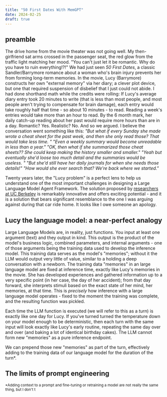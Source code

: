 ```yaml
---
title: "50 First Dates With MemGPT"
date: 2024-02-25
draft: true
---
```

## preamble
The drive home from the movie theater was not going well. My then-girlfriend sat arms crossed in the passenger seat, the red glow from the traffic light matching her mood. "You can't just let it be romantic. Why do you have to ruin everything!?!" We had just seen _50 First Dates_, a classic Sandler/Barrymore romance about a woman who's brain injury prevents her from forming long-term memories. In the movie, Lucy (Barrymore) constructs her own "external memory" via her diary; a clever plot device, but one that required suspension of disbelief that I just could not abide. I had done shorthand math while the credits were rolling: If Lucy's average diary entry took 20 minutes to write (that is less than most people, and most people aren't trying to compensate for brain damage), each entry would take roughly half that time - so about 10 minutes - to read. Reading a week's entries would take more than an hour to read. By the 6 month mark, her daily catch-up reading about her past would require more hours than are in a day. Romantic? Yes. Realistic? No. And so we argued. I believe the conversation went something like this: 
_"But what if every Sunday she made wrote a cheat sheet for the past week, and then she only read those? That would take less time. " 
"Even a weekly summary would become unreadable in less than a year." 
"OK, then what if she summarized those cheat sheets?? She could keep making the history smaller and smaller." 
"Yeah but eventually she'd loose too much detail and the summaries would be useless. "
"But she'd still have her daily journals for when she needs those details!" 
"How would she ever search that? We're back where we started."_

Twenty years later, the "Lucy problem" is a perfect lens to help us understand one of the most important challenges in designing a Large Language Model Agent Framework. The solution proposed by [researchers at UC Berkeley](https://research.memgpt.ai/) is remarkably innovative and offers exciting potential - and it is a solution that bears significant resemblance to the one I was arguing against during that car ride home. It looks like I owe someone an apology.

## Lucy the language model: a near-perfect analogy
Large Language Models are, in reality, just functions. You input at least one argument (text) and they output in kind. This output is the product of the model's business logic, combined parameters, and internal arguments - one of those arguments being the training data used to develop the inference model. This training data serves as the model's "memories"; without it the LLM would output very little of value, similar to a holding a deep conversation with a newborn. 
The training data "memories" in an large language model are fixed at inference time, exactly like Lucy's memories in the movie. She has developed experiences and gathered information up to a very specific point (in her case, the day of her accident); from that day forward, she interprets stimuli based on the exact state of her mind, her memories, at that time. This is _precisely_ how inference with a large language model operates - fixed to the moment the training was complete, and the resulting function was pickled. 

Each time the LLM function is executed (we will refer to this as a _turn_) is exactly like one day for Lucy. If you've turned turned the temperature down on your model enough to be deterministic, then each turn with the same input will look exactly like Lucy's early routine, repeating the same day over and over (and baking a lot of identical birthday cakes). The LLM cannot form new "memories" as a pure inference endpoint. 

We can prepend those new "memories" as part of the turn, effectively adding to the training data of our language model for the duration of the turn*. 

## The limits of prompt engineering

<sub>*Adding context to a prompt and fine-tuning or retraining a model are not really the same thing, but I don't t
<!--stackedit_data:
eyJoaXN0b3J5IjpbMTQ5NTk4MDc1OCw2NzkyNjYzOTAsODUyOD
U4NDgsLTE4NzcwNjM3OTEsMjE3MjY1MCwtMjA1MzE3NTU1Nywt
MjAzMzcyNzE2NSwtMTMyNzIzMjc2NSwtNjU3MDY5NDMxLDk0Nj
Y4Mjg3NywxNzA5MDExNTYyLDEyMTkyNTE2NDMsLTE5NDcxMjU0
OTgsMTIyMTQ1Nzc5OCwtMjU1NTUyNTE2LDE4OTE5MjA0MTUsMT
Q4MTkxNTcxNiwxMDI1OTU1NzI5LDExNTk1Mzk5ODIsLTI1ODcx
NDE2M119
-->